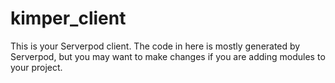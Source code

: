 # kimper_client

This is your Serverpod client. The code in here is mostly generated by
Serverpod, but you may want to make changes if you are adding modules to your
project.
